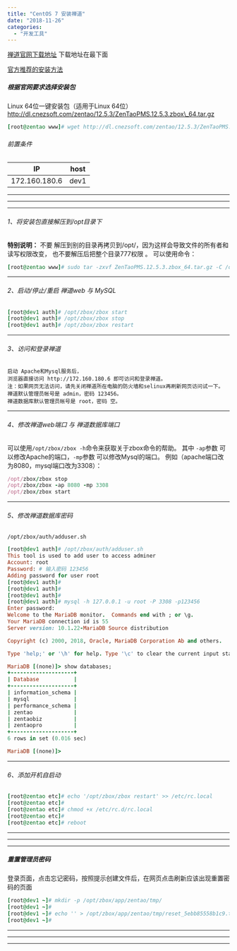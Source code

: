 ```yaml
---
title: "CentOS 7 安装禅道"
date: "2018-11-26"
categories: 
  - "开发工具"
---
```


[禅道官网下载地址](https://www.zentao.net/download/80099.html "禅道官网下载地址") 下载地址在最下面

[官方推荐的安装方法](https://www.zentao.net/book/zentaopmshelp/40.html "官方推荐的安装方法")

##### 根据官网要求选择安装包

Linux 64位一键安装包（适用于Linux 64位） http://dl.cnezsoft.com/zentao/12.5.3/ZenTaoPMS.12.5.3.zbox\_64.tar.gz

```ruby
[root@zentao www]# wget http://dl.cnezsoft.com/zentao/12.5.3/ZenTaoPMS.12.5.3.zbox_64.tar.gz
```

###### 前置条件

| IP | host |
| --- | --- |
| 172.160.180.6 | dev1 |

* * *

* * *

* * *

###### 1、将安装包直接解压到/opt目录下

**特别说明：** 不要 解压到别的目录再拷贝到/opt/，因为这样会导致文件的所有者和读写权限改变， 也不要解压后把整个目录777权限 。 可以使用命令：

```ruby
[root@zentao www]# sudo tar -zxvf ZenTaoPMS.12.5.3.zbox_64.tar.gz -C /opt
```

* * *

###### 2、启动/停止/重启 禅道web 与 MySQL

```ruby
[root@dev1 auth]# /opt/zbox/zbox start
[root@dev1 auth]# /opt/zbox/zbox stop
[root@dev1 auth]# /opt/zbox/zbox restart
```

* * *

###### 3、访问和登录禅道

```
启动 Apache和Mysql服务后，
浏览器直接访问 http://172.160.180.6 即可访问和登录禅道。
注：如果网页无法访问，请先关闭禅道所在电脑的防火墙和selinux再刷新网页访问试一下。
禅道默认管理员帐号是 admin，密码 123456。
禅道数据库默认管理员帐号是 root，密码 空。
```

* * *

###### 4、修改禅道web端口 与 禅道数据库端口

可以使用`/opt/zbox/zbox -h`命令来获取关于zbox命令的帮助。 其中 `-ap`参数 可以修改Apache的端口，`-mp`参数 可以修改Mysql的端口。 例如（apache端口改为8080，mysql端口改为3308）：

```ruby
/opt/zbox/zbox stop
/opt/zbox/zbox -ap 8080 -mp 3308
/opt/zbox/zbox start
```

* * *

###### 5、修改禅道数据库密码

`/opt/zbox/auth/adduser.sh`

```ruby
[root@dev1 auth]# /opt/zbox/auth/adduser.sh
This tool is used to add user to access adminer
Account: root
Password: # 输入密码 123456
Adding password for user root
[root@dev1 auth]#
[root@dev1 auth]#
[root@dev1 auth]#
[root@dev1 auth]# mysql -h 127.0.0.1 -u root -P 3308 -p123456
Enter password:
Welcome to the MariaDB monitor.  Commands end with ; or \g.
Your MariaDB connection id is 55
Server version: 10.1.22-MariaDB Source distribution

Copyright (c) 2000, 2018, Oracle, MariaDB Corporation Ab and others.

Type 'help;' or '\h' for help. Type '\c' to clear the current input statement.

MariaDB [(none)]> show databases;
+--------------------+
| Database           |
+--------------------+
| information_schema |
| mysql              |
| performance_schema |
| zentao             |
| zentaobiz          |
| zentaopro          |
+--------------------+
6 rows in set (0.016 sec)

MariaDB [(none)]>
```

* * *

###### 6、添加开机自启动

```ruby
[root@zentao etc]# echo '/opt/zbox/zbox restart' >> /etc/rc.local
[root@zentao etc]#
[root@zentao etc]# chmod +x /etc/rc.d/rc.local
[root@zentao etc]#
[root@zentao etc]# reboot
```

* * *

* * *

* * *

##### 重置管理员密码

登录页面，点击忘记密码，按照提示创建文件后，在网页点击刷新应该出现重置密码的页面

```ruby
[root@dev1 ~]# mkdir -p /opt/zbox/app/zentao/tmp/
[root@dev1 ~]#
[root@dev1 ~]# echo '' > /opt/zbox/app/zentao/tmp/reset_5ebb85558b1c9.txt
[root@dev1 ~]#
```

* * *

* * *

* * *
